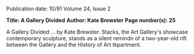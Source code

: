 Publication date: 10/91
Volume 24, Issue 2

**Title: A Gallery Divided**
**Author: Kate Brewster**
**Page number(s): 25**

A Gallery Divided ... by Kate Brewster. Stacks, the Art Gallery's showcase 
contemporary sculpture, stands as a silent remindn of a two-year-old rift 
between the Gallery and the History of Art tkpartment.